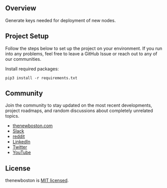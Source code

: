 ## Overview

Generate keys needed for deployment of new nodes.

## Project Setup

Follow the steps below to set up the project on your environment. If you run into any problems, feel free to leave a 
GitHub Issue or reach out to any of our communities.

Install required packages:
```
pip3 install -r requirements.txt
```

## Community

Join the community to stay updated on the most recent developments, project roadmaps, and random discussions about 
completely unrelated topics.

- [thenewboston.com](https://thenewboston.com/)
- [Slack](https://join.slack.com/t/thenewboston/shared_invite/zt-j7j4ie92-ADy7GL3KAzCwSlaAVoDKLw)
- [reddit](https://www.reddit.com/r/thenewboston/)
- [LinkedIn](https://www.linkedin.com/company/thenewboston-developers/)
- [Twitter](https://twitter.com/bucky_roberts)
- [YouTube](https://www.youtube.com/user/thenewboston)

## License

thenewboston is [MIT licensed](http://opensource.org/licenses/MIT).
